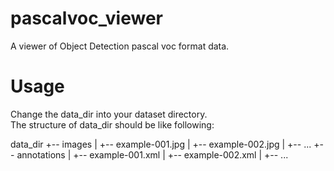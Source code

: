 # pascalvoc_viewer
A viewer of Object Detection pascal voc format data.

# Usage
Change the data_dir into your dataset directory.  
The structure of data_dir should be like following:

data_dir
+-- images
|   +-- example-001.jpg
|   +-- example-002.jpg
|   +-- ...
+-- annotations
|   +-- example-001.xml
|   +-- example-002.xml
|   +-- ...
